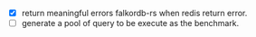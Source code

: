 - [x] return meaningful errors falkordb-rs when redis return error.
- [ ] generate a pool of query to be execute as the benchmark.
